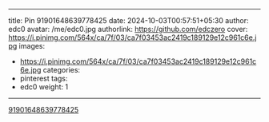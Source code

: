 
---
title: Pin 91901648639778425
date: 2024-10-03T00:57:51+05:30
author: edc0
avatar: /me/edc0.jpg
authorlink: https://github.com/edczero
cover: https://i.pinimg.com/564x/ca/7f/03/ca7f03453ac2419c189129e12c961c6e.jpg
images:
   - https://i.pinimg.com/564x/ca/7f/03/ca7f03453ac2419c189129e12c961c6e.jpg
categories:
  - pinterest
tags:
  - edc0
weight: 1
---

<!--more-->

[91901648639778425](https://in.pinterest.com/pin/91901648639778425/)

	
